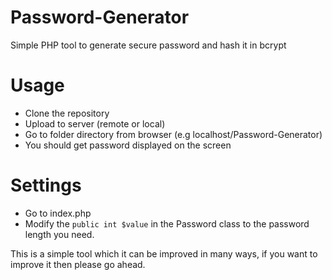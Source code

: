 # Password-Generator
Simple PHP tool to generate secure password and hash it in bcrypt

# Usage
* Clone the repository
* Upload to server (remote or local)
* Go to folder directory from browser (e.g localhost/Password-Generator)
* You should get password displayed on the screen

# Settings
* Go to index.php
* Modify the ```public int $value``` in the Password class to the password length you need.

This is a simple tool which it can be improved in many ways, if you want to improve it then please go ahead.
